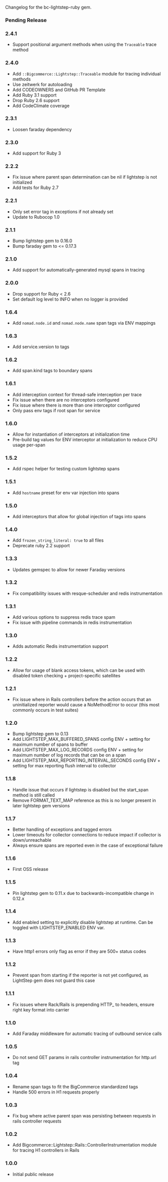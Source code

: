 Changelog for the bc-lightstep-ruby gem.

### Pending Release

### 2.4.1

* Support positional argument methods when using the `Traceable` trace method

### 2.4.0

* Add `::Bigcommerce::Lightstep::Traceable` module for tracing individual methods
* Use zeitwerk for autoloading
* Add CODEOWNERS and GitHub PR Template
* Add Ruby 3.1 support
* Drop Ruby 2.6 support
* Add CodeClimate coverage

### 2.3.1

- Loosen faraday dependency

### 2.3.0

- Add support for Ruby 3

### 2.2.2

- Fix issue where parent span determination can be nil if lightstep is not initialized
- Add tests for Ruby 2.7

### 2.2.1

- Only set error tag in exceptions if not already set
- Update to Rubocop 1.0

### 2.1.1

- Bump lightstep gem to 0.16.0
- Bump faraday gem to <= 0.17.3

### 2.1.0

- Add support for automatically-generated mysql spans in tracing

### 2.0.0

- Drop support for Ruby < 2.6
- Set default log level to INFO when no logger is provided

### 1.6.4

- Add `nomad.node.id` and `nomad.node.name` span tags via ENV mappings

### 1.6.3

- Add service.version to tags

### 1.6.2

- Add span.kind tags to boundary spans

### 1.6.1

- Add interception context for thread-safe interception per trace
- Fix issue when there are no interceptors configured
- Fix issue where there is more than one interceptor configured
- Only pass env tags if root span for service

### 1.6.0

- Allow for instantiation of interceptors at initialization time
- Pre-build tag values for ENV interceptor at initialization to reduce CPU usage per-span

### 1.5.2

- Add rspec helper for testing custom lightstep spans

### 1.5.1

- Add `hostname` preset for env var injection into spans

### 1.5.0

- Add interceptors that allow for global injection of tags into spans

### 1.4.0

- Add `frozen_string_literal: true` to all files
- Deprecate ruby 2.2 support

### 1.3.3

- Updates gemspec to allow for newer Faraday versions

### 1.3.2

- Fix compatibility issues with resque-scheduler and redis instrumentation

### 1.3.1

- Add various options to suppress redis trace spam
- Fix issue with pipeline commands in redis instrumentation

### 1.3.0

- Adds automatic Redis instrumentation support

### 1.2.2

- Allow for usage of blank access tokens, which can be used with disabled token checking + project-specific satellites

### 1.2.1

- Fix issue where in Rails controllers before the action occurs that an uninitialized reporter would cause a
  NoMethodError to occur (this most commonly occurs in test suites)

### 1.2.0

- Bump lightstep gem to 0.13
- Add LIGHTSTEP_MAX_BUFFERED_SPANS config ENV + setting for maximum number of spans to buffer
- Add LIGHTSTEP_MAX_LOG_RECORDS config ENV + setting for maximum number of log records that can be on a span
- Add LIGHTSTEP_MAX_REPORTING_INTERVAL_SECONDS config ENV + setting for max reporting flush interval to collector

### 1.1.8

- Handle issue that occurs if lightstep is disabled but the start_span method is still called
- Remove FORMAT_TEXT_MAP reference as this is no longer present in later lightstep gem versions

### 1.1.7

- Better handling of exceptions and tagged errors
- Lower timeouts for collector connections to reduce impact if collector is down/unreachable
- Always ensure spans are reported even in the case of exceptional failure

### 1.1.6

- First OSS release

### 1.1.5

- Pin lightstep gem to 0.11.x due to backwards-incompatible change in 0.12.x

### 1.1.4

- Add enabled setting to explicitly disable lightstep at runtime. Can be toggled with LIGHTSTEP_ENABLED ENV var.

### 1.1.3

- Have http1 errors only flag as error if they are 500+ status codes

### 1.1.2

- Prevent span from starting if the reporter is not yet configured, as LightStep gem does not guard this case

### 1.1.1

- Fix issues where Rack/Rails is prepending HTTP_ to headers, ensure right key format into carrier

### 1.1.0

- Add Faraday middleware for automatic tracing of outbound service calls

### 1.0.5

- Do not send GET params in rails controller instrumentation for http.url tag

### 1.0.4

- Rename span tags to fit the BigCommerce standardized tags
- Handle 500 errors in H1 requests properly

### 1.0.3

- Fix bug where active parent span was persisting between requests in rails controller requests

### 1.0.2

- Add Bigcommerce::Lightstep::Rails::ControllerInstrumentation module for tracing H1 controllers in Rails

### 1.0.0

- Initial public release
